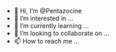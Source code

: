 - 👋 Hi, I’m @Pentazocine
- 👀 I’m interested in ...
- 🌱 I’m currently learning ...
- 💞️ I’m looking to collaborate on ...
- 📫 How to reach me ...

<!---
Pentazocine/Pentazocine is a ✨ special ✨ repository because its `README.md` (this file) appears on your GitHub profile.
You can click the Preview link to take a look at your changes.
--->

